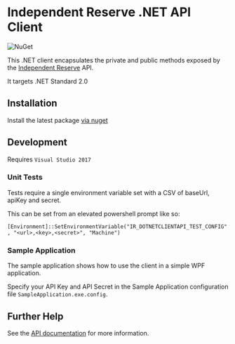 # Independent Reserve .NET API Client

![NuGet](https://img.shields.io/nuget/v/independentreserve.client.svg)

This .NET client encapsulates the private and public methods exposed by the [Independent Reserve](https://www.independentreserve.com) API.

It targets .NET Standard 2.0

## Installation

Install the latest package [via nuget](https://www.nuget.org/packages/IndependentReserve.Client/)

## Development

Requires `Visual Studio 2017`

### Unit Tests

Tests require a single environment variable set with a CSV of baseUrl, apiKey and secret.

This can be set from an elevated powershell prompt like so:

`[Environment]::SetEnvironmentVariable("IR_DOTNETCLIENTAPI_TEST_CONFIG", "<url>,<key>,<secret>", "Machine")`


### Sample Application

The sample application shows how to use the client in a simple WPF application.

Specify your API Key and API Secret in the Sample Application configuration file `SampleApplication.exe.config`.

## Further Help

See the [API documentation](https://www.independentreserve.com/API) for more information.
